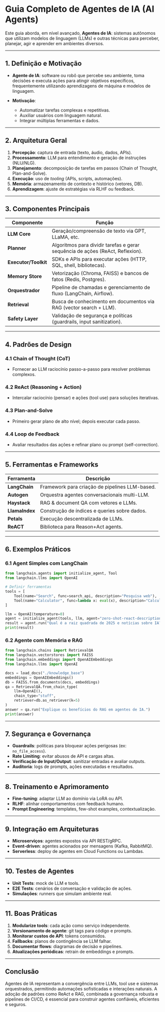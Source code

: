 # Guia Completo de Agentes de IA (AI Agents)

Este guia aborda, em nível avançado, **Agentes de IA**: sistemas autônomos que utilizam modelos de linguagem (LLMs) e outras técnicas para perceber, planejar, agir e aprender em ambientes diversos.

---

## 1. Definição e Motivação

* **Agente de IA**: software ou robô que percebe seu ambiente, toma decisões e executa ações para atingir objetivos específicos, frequentemente utilizando aprendizagens de máquina e modelos de linguagem.
* **Motivação**:

  * Automatizar tarefas complexas e repetitivas.
  * Auxiliar usuários com linguagem natural.
  * Integrar múltiplas ferramentas e dados.

---

## 2. Arquitetura Geral

1. **Percepção**: captura de entrada (texto, áudio, dados, APIs).
2. **Processamento**: LLM para entendimento e geração de instruções (NLU/NLG).
3. **Planejamento**: decomposição de tarefas em passos (Chain of Thought, Plan-and-Solve).
4. **Execução**: uso de *tooling* (APIs, scripts, automações).
5. **Memória**: armazenamento de contexto e histórico (vetores, DB).
6. **Aprendizagem**: ajuste de estratégias via RLHF ou feedback.

---

## 3. Componentes Principais

| Componente           | Função                                                                         |
| -------------------- | ------------------------------------------------------------------------------ |
| **LLM Core**         | Geração/compreensão de texto via GPT, LLaMA, etc.                              |
| **Planner**          | Algoritmos para dividir tarefas e gerar sequência de ações (ReAct, Reflexion). |
| **Executor/Toolkit** | SDKs e APIs para executar ações (HTTP, SQL, shell, bibliotecas).               |
| **Memory Store**     | Vetorização (Chroma, FAISS) e bancos de fatos (Redis, Postgres).               |
| **Orquestrador**     | Pipeline de chamadas e gerenciamento de fluxo (LangChain, Airflow).            |
| **Retrieval**        | Busca de conhecimento em documentos via RAG (vector search + LLM).             |
| **Safety Layer**     | Validação de segurança e políticas (guardrails, input sanitization).           |

---

## 4. Padrões de Design

### 4.1 Chain of Thought (CoT)

* Fornecer ao LLM raciocínio passo-a-passo para resolver problemas complexos.

### 4.2 ReAct (Reasoning + Action)

* Intercalar raciocínio (pensar) e ações (tool use) para soluções iterativas.

### 4.3 Plan-and-Solve

* Primeiro gerar plano de alto nível; depois executar cada passo.

### 4.4 Loop de Feedback

* Avaliar resultados das ações e refinar plano ou prompt (self-correction).

---

## 5. Ferramentas e Frameworks

| Ferramenta     | Descrição                                      |
| -------------- | ---------------------------------------------- |
| **LangChain**  | Framework para criação de pipelines LLM-based. |
| **Autogen**    | Orquestra agentes conversacionais multi-LLM.   |
| **Haystack**   | RAG & document QA com vetores e LLMs.          |
| **LlamaIndex** | Construção de índices e queries sobre dados.   |
| **Petals**     | Execução descentralizada de LLMs.              |
| **ReACT**      | Biblioteca para Reason+Act agents.             |

---

## 6. Exemplos Práticos

### 6.1 Agent Simples com LangChain

```python
from langchain.agents import initialize_agent, Tool
from langchain.llms import OpenAI

# Definir ferramentas
tools = [
    Tool(name="Search", func=search_api, description="Pesquisa web"),
    Tool(name="Calculator", func=lambda x: eval(x), description="Calculadora básica")
]

llm = OpenAI(temperature=0)
agent = initialize_agent(tools, llm, agent="zero-shot-react-description", verbose=True)
result = agent.run("Qual é a raiz quadrada de 2025 e notícias sobre IA?" )
print(result)
```

### 6.2 Agente com Memória e RAG

```python
from langchain.chains import RetrievalQA
from langchain.vectorstores import FAISS
from langchain.embeddings import OpenAIEmbeddings
from langchain.llms import OpenAI

docs = load_docs("./knowledge_base")
embeddings = OpenAIEmbeddings()
db = FAISS.from_documents(docs, embeddings)
qa = RetrievalQA.from_chain_type(
    llm=OpenAI(),
    chain_type="stuff",
    retriever=db.as_retriever(k=5)
)
answer = qa.run("Explique os benefícios do RAG em agentes de IA.")
print(answer)
```

---

## 7. Segurança e Governança

* **Guardrails**: políticas para bloquear ações perigosas (ex: `no_file_access`).
* **Rate Limiting**: evitar abusos de API e cargas altas.
* **Verificação de Input/Output**: sanitizar entradas e avaliar outputs.
* **Auditoria**: logs de prompts, ações executadas e resultados.

---

## 8. Treinamento e Aprimoramento

* **Fine-tuning**: adaptar LLM ao domínio via LoRA ou API.
* **RLHF**: alinhar comportamentos com feedback humano.
* **Prompt Engineering**: templates, few-shot examples, contextualização.

---

## 9. Integração em Arquiteturas

* **Microserviços**: agentes expostos via API REST/gRPC.
* **Event-driven**: agentes acionados por mensagens (Kafka, RabbitMQ).
* **Serverless**: deploy de agentes em Cloud Functions ou Lambdas.

---

## 10. Testes de Agentes

* **Unit Tests**: mock de LLM e tools.
* **E2E Tests**: cenários de conversação e validação de ações.
* **Simulações**: runners que simulam ambiente real.

---

## 11. Boas Práticas

1. **Modularize tools**: cada ação como serviço independente.
2. **Versionamento de agente**: git tags para código e prompts.
3. **Monitorar custos de API**: tokens consumidos.
4. **Fallbacks**: planos de contingência se LLM falhar.
5. **Documentar flows**: diagramas de decisão e pipelines.
6. **Atualizações periódicas**: retrain de embeddings e prompts.

---

## Conclusão

Agentes de IA representam a convergência entre LLMs, tool use e sistemas orquestrados, permitindo automações sofisticadas e interações naturais. A adoção de padrões como ReAct e RAG, combinada a governança robusta e pipelines de CI/CD, é essencial para construir agentes confiáveis, eficientes e seguros.
